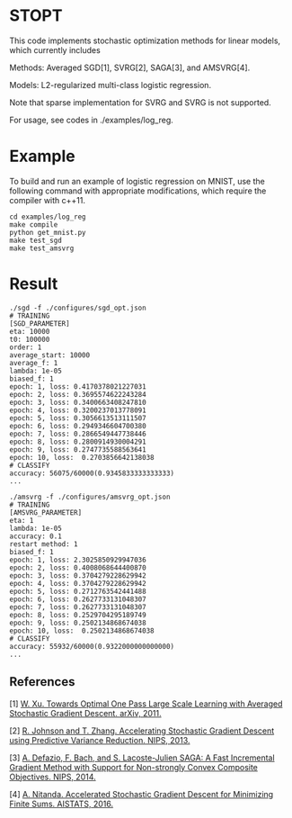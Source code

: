 # STOPT
This code implements stochastic optimization methods for linear models, which currently includes

Methods: Averaged SGD[1], SVRG[2], SAGA[3], and AMSVRG[4].

Models: L2-regularized multi-class logistic regression.

Note that sparse implementation for SVRG and SVRG is not supported.

For usage, see codes in ./examples/log_reg.

# Example
To build and run an example of logistic regression on MNIST, use the following command with appropriate modifications, which require the compiler with c++11.

```
cd examples/log_reg
make compile
python get_mnist.py
make test_sgd
make test_amsvrg
```

# Result
```
./sgd -f ./configures/sgd_opt.json
# TRAINING
[SGD_PARAMETER]
eta: 10000
t0: 100000
order: 1
average_start: 10000
average_f: 1
lambda: 1e-05
biased_f: 1
epoch: 1, loss: 0.4170378021227031
epoch: 2, loss: 0.3695574622243284
epoch: 3, loss: 0.3400663408247810
epoch: 4, loss: 0.3200237013778091
epoch: 5, loss: 0.3056613513111507
epoch: 6, loss: 0.2949346604700380
epoch: 7, loss: 0.2866549447738446
epoch: 8, loss: 0.2800914930004291
epoch: 9, loss: 0.2747735588563641
epoch: 10, loss:  0.2703856642138038
# CLASSIFY
accuracy: 56075/60000(0.9345833333333333)
...
```
```
./amsvrg -f ./configures/amsvrg_opt.json
# TRAINING
[AMSVRG_PARAMETER]
eta: 1
lambda: 1e-05
accuracy: 0.1
restart method: 1
biased_f: 1
epoch: 1, loss: 2.3025850929947036
epoch: 2, loss: 0.4008068644400870
epoch: 3, loss: 0.3704279228629942
epoch: 4, loss: 0.3704279228629942
epoch: 5, loss: 0.2712763542441488
epoch: 6, loss: 0.2627733131048307
epoch: 7, loss: 0.2627733131048307
epoch: 8, loss: 0.2529704295189749
epoch: 9, loss: 0.2502134868674038
epoch: 10, loss:  0.2502134868674038
# CLASSIFY
accuracy: 55932/60000(0.9322000000000000)
...
```

## References
[1] [W. Xu. Towards Optimal One Pass Large Scale Learning with Averaged Stochastic Gradient Descent. arXiv, 2011.](https://arxiv.org/pdf/1107.2490v2.pdf)

[2] [R. Johnson and T. Zhang. Accelerating Stochastic Gradient Descent using Predictive Variance Reduction. NIPS, 2013.](https://papers.nips.cc/paper/4937-accelerating-stochastic-gradient-descent-using-predictive-variance-reduction.pdf)

[3] [A. Defazio, F. Bach, and S. Lacoste-Julien SAGA: A Fast Incremental Gradient Method with Support for Non-strongly Convex Composite Objectives. NIPS, 2014.](https://papers.nips.cc/paper/5258-saga-a-fast-incremental-gradient-method-with-support-for-non-strongly-convex-composite-objectives.pdf)

[4] [A. Nitanda. Accelerated Stochastic Gradient Descent for Minimizing Finite Sums. AISTATS, 2016.](http://www.jmlr.org/proceedings/papers/v51/nitanda16.pdf)
